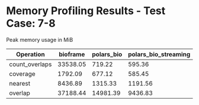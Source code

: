 # Memory Profiling Results - Test Case: 7-8

Peak memory usage in MiB

| Operation | bioframe | polars_bio | polars_bio_streaming | pyranges0 | pyranges1 |
|-----------|---|---|---|---|---|
| count_overlaps | 33538.05 | 719.22 | 595.36 | 5428.36 | 5543.67 |
| coverage | 1792.09 | 677.12 | 585.45 | 5482.55 | 5609.44 |
| nearest | 8436.89 | 1315.33 | 1191.56 | 2031.12 | 1930.64 |
| overlap | 37188.44 | 14981.39 | 9436.83 | 29957.66 | 37059.00 |

